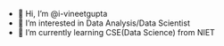 - 👋 Hi, I’m @i-vineetgupta
- 👀 I’m interested in Data Analysis/Data Scientist
- 🌱 I’m currently learning CSE(Data Science) from NIET
 
